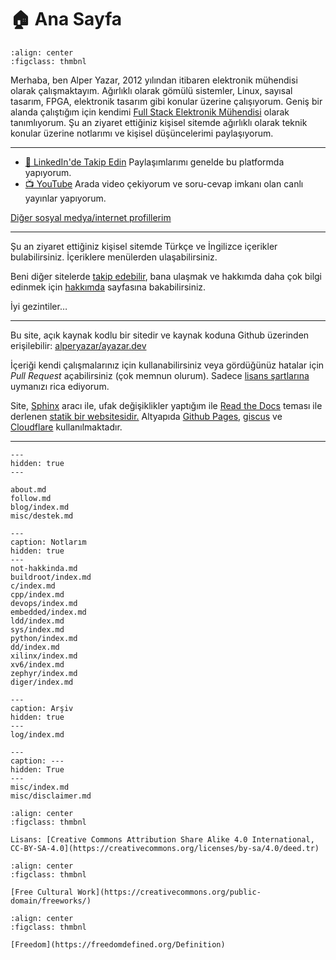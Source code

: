 # 🏠 Ana Sayfa

```{figure} me.png
:align: center
:figclass: thmbnl
```

Merhaba, ben Alper Yazar, 2012 yılından itibaren elektronik mühendisi olarak
çalışmaktayım. Ağırlıklı olarak gömülü sistemler, Linux, sayısal tasarım, FPGA,
elektronik tasarım gibi konular üzerine çalışıyorum. Geniş bir alanda çalıştığım
için kendimi [Full Stack Elektronik Mühendisi](blog/23/full-stack-elektronik.md)
olarak tanımlıyorum. Şu an ziyaret ettiğiniz kişisel sitemde ağırlıklı olarak
teknik konular üzerine notlarımı ve kişisel düşüncelerimi paylaşıyorum.

---

- [👥 LinkedIn'de Takip Edin](https://www.linkedin.com/comm/mynetwork/discovery-see-all?usecase=PEOPLE_FOLLOWS&followMember=alperyazar)
  Paylaşımlarımı genelde bu platformda yapıyorum.
- [📺 YouTube](https://www.youtube.com/@ayazar)
  Arada video çekiyorum ve soru-cevap imkanı olan canlı yayınlar yapıyorum.

[Diğer sosyal medya/internet profillerim](follow.md)

---

Şu an ziyaret ettiğiniz kişisel sitemde Türkçe ve İngilizce içerikler
bulabilirsiniz. İçeriklere menülerden ulaşabilirsiniz.

Beni diğer sitelerde [takip edebilir](follow.md), bana ulaşmak ve hakkımda daha
çok bilgi edinmek için [hakkımda](about.md) sayfasına bakabilirsiniz.

İyi gezintiler…

---

Bu site, açık kaynak kodlu bir sitedir ve kaynak koduna Github üzerinden
erişilebilir: [alperyazar/ayazar.dev](https://github.com/alperyazar/ayazar.dev)

İçeriği kendi çalışmalarınız için kullanabilirsiniz veya gördüğünüz hatalar için
*Pull Request* açabilirsiniz (çok memnun olurum). Sadece [lisans
şartlarına](https://creativecommons.org/licenses/by-sa/4.0/deed.tr) uymanızı
rica ediyorum.

Site, [Sphinx](https://www.sphinx-doc.org) aracı ile, ufak değişiklikler
yaptığım ile [Read the Docs](https://github.com/readthedocs/sphinx_rtd_theme)
teması ile derlenen [statik bir
websitesidir.](https://en.wikipedia.org/wiki/Static_web_page) Altyapıda [Github
Pages](https://pages.github.com/), [giscus](https://giscus.app/) ve
[Cloudflare](https://www.cloudflare.com) kullanılmaktadır.

---

```{toctree}
---
hidden: true
---

about.md
follow.md
blog/index.md
misc/destek.md
```

```{toctree}
---
caption: Notlarım
hidden: true
---
not-hakkinda.md
buildroot/index.md
c/index.md
cpp/index.md
devops/index.md
embedded/index.md
ldd/index.md
sys/index.md
python/index.md
dd/index.md
xilinx/index.md
xv6/index.md
zephyr/index.md
diger/index.md
```

```{toctree}
---
caption: Arşiv
hidden: true
---
log/index.md
```

```{toctree}
---
caption: ---
hidden: True
---
misc/index.md
misc/disclaimer.md
```

```{figure} cc-by-sa.png
:align: center
:figclass: thmbnl

Lisans: [Creative Commons Attribution Share Alike 4.0 International, CC-BY-SA-4.0](https://creativecommons.org/licenses/by-sa/4.0/deed.tr)
```

```{figure} free-cultural-works.png
:align: center
:figclass: thmbnl

[Free Cultural Work](https://creativecommons.org/public-domain/freeworks/)
```

```{figure} freecontent.png
:align: center
:figclass: thmbnl

[Freedom](https://freedomdefined.org/Definition)
```
